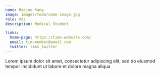 ```yaml
---
name: Heejoo Kang
image: images/team/some-image.jpg
role: mds
description: Medical Student

links:
  home-page: https://tims-website.com/
  email: tim-member@email.com
  twitter: tims_twitter
---
```


Lorem ipsum dolor sit amet, consectetur adipiscing elit, sed do eiusmod tempor incididunt ut labore et dolore magna aliqua
